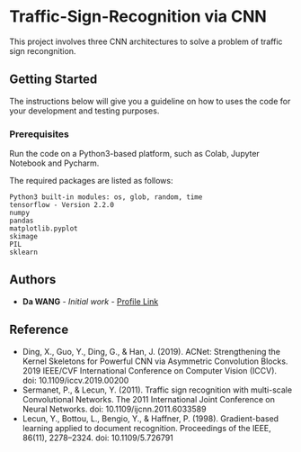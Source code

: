 # Traffic-Sign-Recognition via CNN 

This project involves three CNN architectures to solve a problem of traffic sign recongnition.

## Getting Started

The instructions below will give you a guideline on how to uses the code for your development and testing purposes.

### Prerequisites

Run the code on a Python3-based platform, such as Colab, Jupyter Notebook and Pycharm.

The required packages are listed as follows:

```
Python3 built-in modules: os, glob, random, time
tensorflow - Version 2.2.0
numpy
pandas
matplotlib.pyplot
skimage
PIL
sklearn
```

## Authors

* **Da WANG** - *Initial work* - [Profile Link](https://github.com/lDa-WANGl)

## Reference

* Ding, X., Guo, Y., Ding, G., & Han, J. (2019). ACNet: Strengthening the Kernel Skeletons for Powerful CNN via Asymmetric Convolution Blocks. 2019 IEEE/CVF International Conference on Computer Vision (ICCV). doi: 10.1109/iccv.2019.00200
* Sermanet, P., & Lecun, Y. (2011). Traffic sign recognition with multi-scale Convolutional Networks. The 2011 International Joint Conference on Neural Networks. doi: 10.1109/ijcnn.2011.6033589
* Lecun, Y., Bottou, L., Bengio, Y., & Haffner, P. (1998). Gradient-based learning applied to document recognition. Proceedings of the IEEE, 86(11), 2278–2324. doi: 10.1109/5.726791

